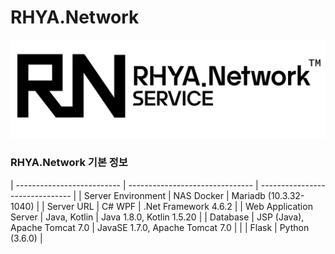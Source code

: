 RHYA.Network
===

![RHYA.Network Logo](rhya-network-logo.png)

### RHYA.Network 기본 정보
| --------------------------     | ------------------------------- | ------------------------------- |
| Server Environment             | NAS Docker                       | Mariadb (10.3.32-1040)          |
| Server URL               | C# WPF                          | .Net Framework 4.6.2            |
| Web Application Server               | Java, Kotlin                    | Java 1.8.0, Kotlin 1.5.20       |
| Database                | JSP (Java), Apache Tomcat 7.0   | JavaSE 1.7.0, Apache Tomcat 7.0 |
|  | Flask                           | Python (3.6.0)                  |
